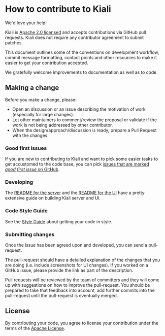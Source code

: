 # How to contribute to Kiali

We'd love your help!

Kiali is [Apache 2.0 licensed](LICENSE) and accepts contributions via GitHub
pull requests. 
Kiali does not require any contributor agreement to submit patches.

This document outlines some of the conventions on development
workflow, commit message formatting, contact points and other resources to make
it easier to get your contribution accepted.

We gratefully welcome improvements to documentation as well as to code.

## Making a change

Before you make a change, please:

* Open an discussion or an issue describing the motivation of work (especially for large changes).
* Let other maintainers to comment/review the proposal or validate if the work is not being addressed by other contributor.
* When the design/approach/discussion is ready, prepare a Pull Request with the changes.

### Good first issues

If you are new to contributing to Kiali and want to pick some easier tasks to 
get accustomed to the code base, you can pick [issues that are marked _good first issue_
on GitHub](https://github.com/kiali/kiali/labels/good%20first%20issue).

### Developing

The [README for the server](./README.adoc#building) and the [README for the UI](./frontend/README.adoc) have a pretty extensive guide on building Kiali server and UI.

### Code Style Guide

See the [Style Guide](./STYLE_GUIDE.adoc) about getting your code in style.

### Submitting changes

Once the issue has been agreed upon and developed, you can send a pull-request. 

The pull-request should have a detailed explanation of the changes that you are doing (i.e. include screenshots for UI changes).
If you worked on a GitHub issue, please provide the link as part of the description.

Pull requests will be reviewed by the team of committers and they will come up with 
suggestions on how to improve the pull-request. You should be prepared to take that
feedback into account, add further commits into the pull-request until the pull-request
is eventually merged.

## License

By contributing your code, you agree to license your contribution under the terms
of the [Apache License](LICENSE).

